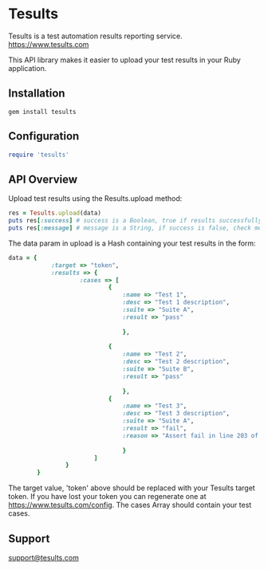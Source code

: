 # Tesults

Tesults is a test automation results reporting service. https://www.tesults.com

This API library makes it easier to upload your test results in your Ruby application.

## Installation

`gem install tesults`

## Configuration

 ```rb
require 'tesults'
```

## API Overview

Upload test results using the Results.upload method:

```rb
res = Tesults.upload(data)
puts res[:success] # success is a Boolean, true if results successfully uploaded, false otherwise
puts res[:message] # message is a String, if success is false, check message to see why upload failed
```

The data param in upload is a Hash containing your test results in the form:

```rb
data = {
            :target => "token",
            :results => {
                    :cases => [
                            {
                                :name => "Test 1",
                                :desc => "Test 1 description",
                                :suite => "Suite A",
                                :result => "pass"
                                
                                },
                        
                            {
                                :name => "Test 2",
                                :desc => "Test 2 description",
                                :suite => "Suite B",
                                :result => "pass"
                                
                                },
                            {
                                :name => "Test 3",
                                :desc => "Test 3 description",
                                :suite => "Suite A",
                                :result => "fail",
                                :reason => "Assert fail in line 203 of example.rb"
                                
                                }
                        ]
                }
        }
```

The target value, 'token' above should be replaced with your Tesults target token. If you have lost your token you can regenerate one at https://www.tesults.com/config. The cases Array should contain your test cases.

## Support

support@tesults.com

